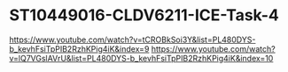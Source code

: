 # ST10449016-CLDV6211-ICE-Task-4

https://www.youtube.com/watch?v=tCROBkSoi3Y&list=PL480DYS-b_kevhFsiTpPIB2RzhKPig4iK&index=9 
https://www.youtube.com/watch?v=lQ7VGslAVrU&list=PL480DYS-b_kevhFsiTpPIB2RzhKPig4iK&index=10
